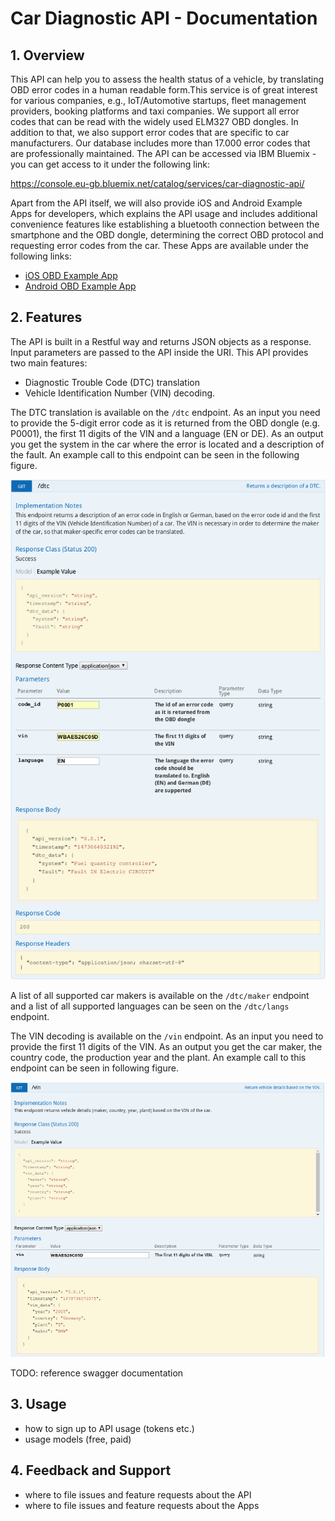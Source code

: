 # Car Diagnostic API - Documentation

## 1. Overview
This API can help you to assess the health status of a vehicle, by translating
OBD error codes in a human readable form.This service is of great interest for
various companies, e.g., IoT/Automotive startups, fleet management providers,
booking platforms and taxi companies. We support all error codes that can be
read with the widely used ELM327 OBD dongles. In addition to that, we also
support error codes that are specific to car manufacturers. Our database
includes more than 17.000 error codes that are professionally maintained.
The API can be accessed via IBM Bluemix - you can get access to it under the following link:

https://console.eu-gb.bluemix.net/catalog/services/car-diagnostic-api/

Apart from the API itself, we will also provide iOS and Android Example Apps
for developers, which explains the API usage and includes additional convenience
features like establishing a bluetooth connection between the smartphone and the
OBD dongle, determining the correct OBD protocol and requesting error codes from
the car. These Apps are available under the following links:

- [iOS OBD Example App](https://github.com/HellaVentures/iOS-OBD-Example-App)
- [Android OBD Example App](https://github.com/HellaVentures/Android-OBD-Example-App)

## 2. Features

The API is built in a Restful way and returns JSON objects as a response. Input
parameters are passed to the API inside the URI. This API provides two main
features:

- Diagnostic Trouble Code (DTC) translation
- Vehicle Identification Number (VIN) decoding.

The DTC translation is available on the `/dtc` endpoint. As an input you need to
provide the 5-digit error code as it is returned from the OBD dongle (e.g.
P0001), the first 11 digits of the VIN and a language (EN or DE). As an output
you get the system in the car where the error is located and a description of
the fault. An example call to this endpoint can be seen in the following figure.

![Example call /dtc](img/examplecall_dtc.png)

A list of all supported car makers is available on the `/dtc/maker` endpoint and
a list of all supported languages can be seen on the `/dtc/langs` endpoint.

The VIN decoding is available on the `/vin` endpoint. As an input you need to
provide the first 11 digits of the VIN. As an output you get the car maker, the
country code, the production year and the plant. An example call to this
endpoint can be seen in following figure.

![Example call /vin](img/examplecall_vin.png)

TODO: reference swagger documentation

## 3. Usage

- how to sign up to API usage (tokens etc.)
- usage models (free, paid)

## 4. Feedback and Support

- where to file issues and feature requests about the API
- where to file issues and feature requests about the Apps
